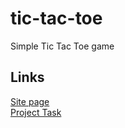 # tic-tac-toe
Simple Tic Tac Toe game
## Links
[Site page](https://greatest-frog.github.io/tic-tac-toe/)  
[Project Task](https://www.theodinproject.com/lessons/node-path-javascript-tic-tac-toe)
